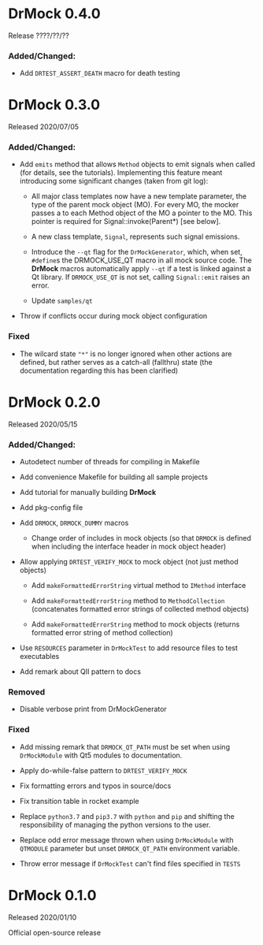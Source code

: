 <!--
Copyright 2020 Ole Kliemann, Malte Kliemann

This file is part of DrMock.

DrMock is free software: you can redistribute it and/or modify it
under the terms of the GNU General Public License as published by
the Free Software Foundation, either version 3 of the License, or
(at your option) any later version.

DrMock is distributed in the hope that it will be useful, but
WITHOUT ANY WARRANTY; without even the implied warranty of
MERCHANTABILITY or FITNESS FOR A PARTICULAR PURPOSE.  See the GNU
General Public License for more details.

You should have received a copy of the GNU General Public License
along with DrMock.  If not, see <https://www.gnu.org/licenses/>.
-->

# DrMock 0.4.0

Release ????/??/??

### Added/Changed:

* Add `DRTEST_ASSERT_DEATH` macro for death testing



# DrMock 0.3.0

Released 2020/07/05

### Added/Changed:

* Add `emits` method that allows `Method` objects to emit signals when
  called (for details, see the tutorials). Implementing this feature
  meant introducing some significant changes (taken from git log):

  - All major class templates now have a new template parameter,
    the type of the parent mock object (MO). For every MO, the mocker passes
    a to each Method object of the MO a pointer to the MO. This pointer is
    required for Signal::invoke(Parent*) [see below].

  - A new class template, `Signal`, represents such signal emissions.

  - Introduce the `--qt` flag for the `DrMockGenerator`, which, when set,
    `#define`s the DRMOCK_USE_QT macro in all mock source code. The
    **DrMock** macros automatically apply `--qt` if a test is linked
    against a Qt library. If `DRMOCK_USE_QT` is not set, calling
    `Signal::emit` raises an error.

  - Update `samples/qt`

* Throw if conflicts occur during mock object configuration 

### Fixed

* The wilcard state `"*"` is no longer ignored when other actions are
  defined, but rather serves as a catch-all (fallthru) state (the
  documentation regarding this has been clarified)



# DrMock 0.2.0

Released 2020/05/15

### Added/Changed:

* Autodetect number of threads for compiling in Makefile

* Add convenience Makefile for building all sample projects

* Add tutorial for manually building **DrMock**

* Add pkg-config file

* Add `DRMOCK`, `DRMOCK_DUMMY` macros

  - Change order of includes in mock objects
    (so that `DRMOCK` is defined when including the interface header in
    mock object header)

* Allow applying `DRTEST_VERIFY_MOCK` to mock object (not just method objects)

  - Add `makeFormattedErrorString` virtual method to `IMethod` interface

  - Add `makeFormattedErrorString` method to `MethodCollection`
    (concatenates formatted error strings of collected method objects)

  - Add `makeFormattedErrorString` method to mock objects (returns
    formatted error string of method collection)

* Use `RESOURCES` parameter in `DrMockTest` to add resource files to
  test executables

* Add remark about QII pattern to docs

### Removed

* Disable verbose print from DrMockGenerator

### Fixed

* Add missing remark that `DRMOCK_QT_PATH` must be set when using
  `DrMockModule` with Qt5 modules to documentation.

* Apply do-while-false pattern to `DRTEST_VERIFY_MOCK`

* Fix formatting errors and typos in source/docs

* Fix transition table in rocket example

* Replace `python3.7` and `pip3.7` with `python` and `pip` and shifting
  the responsibility of managing the python versions to the user.

* Replace odd error message thrown when using `DrMockModule` with
  `QTMODULE` parameter but unset `DRMOCK_QT_PATH` environment variable.

* Throw error message if `DrMockTest` can't find files specified in `TESTS`



# DrMock 0.1.0

Released 2020/01/10

Official open-source release
